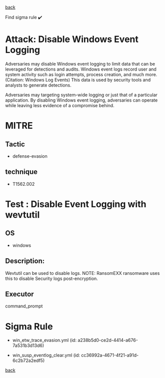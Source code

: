 
[back](../index.md)

Find sigma rule :heavy_check_mark: 

# Attack: Disable Windows Event Logging 

Adversaries may disable Windows event logging to limit data that can be leveraged for detections and audits. Windows event logs record user and system activity such as login attempts, process creation, and much more.(Citation: Windows Log Events) This data is used by security tools and analysts to generate detections.

Adversaries may targeting system-wide logging or just that of a particular application. By disabling Windows event logging, adversaries can operate while leaving less evidence of a compromise behind.

# MITRE
## Tactic
  - defense-evasion


## technique
  - T1562.002


# Test : Disable Event Logging with wevtutil
## OS
  - windows


## Description:
Wevtutil can be used to disable logs. 
NOTE: RansomEXX ransomware uses this to disable Security logs post-encryption.


## Executor
command_prompt

# Sigma Rule
 - win_etw_trace_evasion.yml (id: a238b5d0-ce2d-4414-a676-7a531b3d13d6)

 - win_susp_eventlog_clear.yml (id: cc36992a-4671-4f21-a91d-6c2b72a2edf5)



[back](../index.md)
